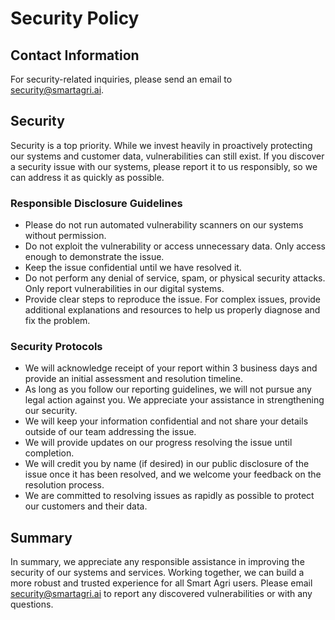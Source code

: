 # Security Policy

## Contact Information

For security-related inquiries, please send an email to <security@smartagri.ai>.

## Security

Security is a top priority. While we invest heavily in proactively protecting our systems and customer data, vulnerabilities can still exist. If you discover a security issue with our systems, please report it to us responsibly, so we can address it as quickly as possible.

### Responsible Disclosure Guidelines

- Please do not run automated vulnerability scanners on our systems without permission.
- Do not exploit the vulnerability or access unnecessary data. Only access enough to demonstrate the issue.
- Keep the issue confidential until we have resolved it.
- Do not perform any denial of service, spam, or physical security attacks. Only report vulnerabilities in our digital systems.
- Provide clear steps to reproduce the issue. For complex issues, provide additional explanations and resources to help us properly diagnose and fix the problem.

### Security Protocols

- We will acknowledge receipt of your report within 3 business days and provide an initial assessment and resolution timeline.
- As long as you follow our reporting guidelines, we will not pursue any legal action against you. We appreciate your assistance in strengthening our security.
- We will keep your information confidential and not share your details outside of our team addressing the issue.
- We will provide updates on our progress resolving the issue until completion.
- We will credit you by name (if desired) in our public disclosure of the issue once it has been resolved, and we welcome your feedback on the resolution process.
- We are committed to resolving issues as rapidly as possible to protect our customers and their data.

## Summary

In summary, we appreciate any responsible assistance in improving the security of our systems and services. Working together, we can build a more robust and trusted experience for all Smart Agri users. Please email <security@smartagri.ai> to report any discovered vulnerabilities or with any questions.
